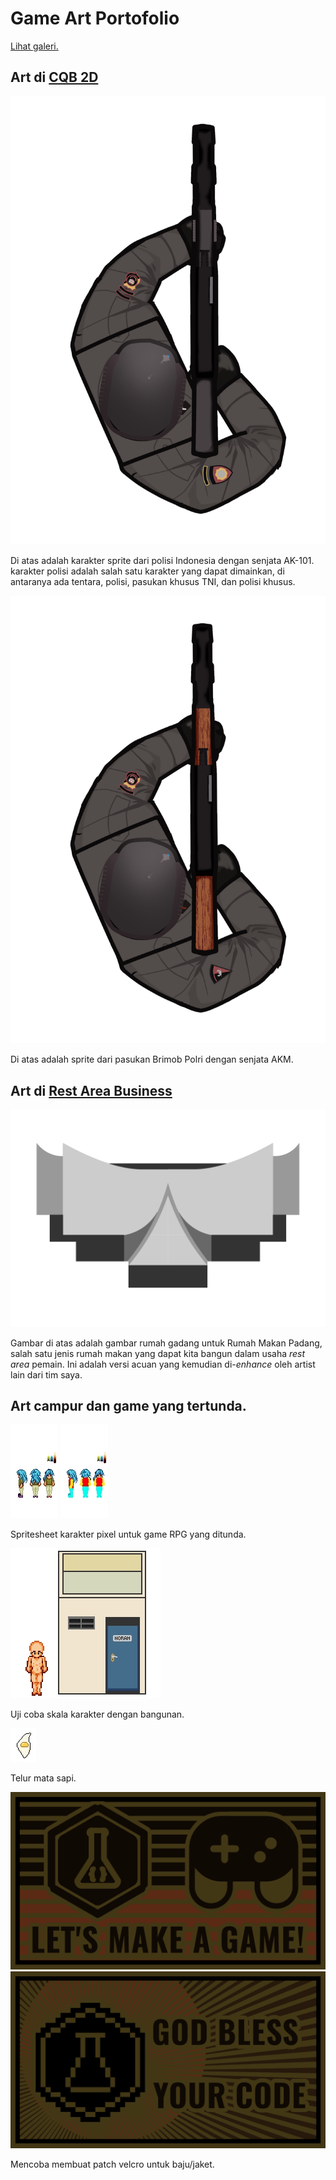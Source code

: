 # Game Art Portofolio
[Lihat galeri.](https://github.com/VozSoldat/VozSoldat/tree/main/portofolio/img)
## Art di [CQB 2D](https://github.com/VozSoldat/CQB_2D_Game)
<img src="img/ak47_20240822210235.png">

Di atas adalah karakter sprite dari polisi Indonesia dengan senjata AK-101. karakter polisi adalah salah satu karakter yang dapat dimainkan, di antaranya ada tentara, polisi, pasukan khusus TNI, dan polisi khusus.

<img src="img\ak47_20240705092654.png">

Di atas adalah sprite dari pasukan Brimob Polri dengan senjata AKM. 

## Art di [Rest Area Business](https://burnedstar345.itch.io/rest-area-business-rupvy)
<img src="img\Untitled762_20240716092352.jpg">

Gambar di atas adalah gambar rumah gadang untuk Rumah Makan Padang, salah satu jenis rumah makan yang dapat kita bangun dalam usaha *rest area* pemain. Ini adalah versi acuan yang kemudian di-*enhance* oleh artist lain dari tim saya.

## Art campur dan game yang tertunda.
<img src="img\Untitled772_20240927092647.jpg">
<img src="img\Untitled772_20240927092654.jpg">

Spritesheet karakter pixel untuk game RPG yang ditunda.

<img src="img\Untitled774.jpg">

Uji coba skala karakter dengan bangunan.

<img src="img\Untitled776.jpg">

Telur mata sapi.

<img src="img\Untitled780.png">
<img src="img\Untitled782.png">

Mencoba membuat patch velcro untuk baju/jaket.